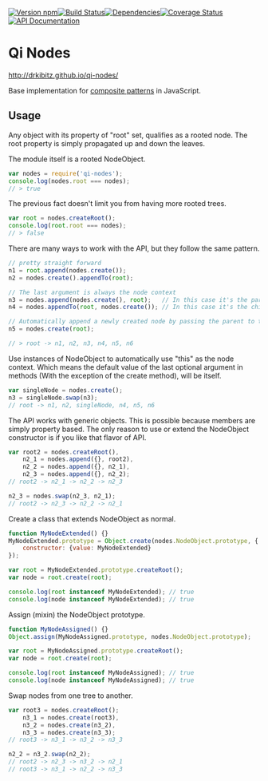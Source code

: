 [![Version npm](https://img.shields.io/npm/v/qi-nodes.svg?style=flat-square)](https://www.npmjs.com/package/qi-nodes)[![Build Status](https://img.shields.io/travis/drkibitz/qi-nodes/master.svg?style=flat-square)](https://travis-ci.org/drkibitz/qi-nodes)[![Dependencies](https://img.shields.io/david/dev/drkibitz/qi-nodes.svg?style=flat-square)](https://david-dm.org/drkibitz/qi-nodes#info=devDependencies)[![Coverage Status](https://img.shields.io/coveralls/drkibitz/qi-nodes/master.svg?style=flat-square)](https://coveralls.io/r/drkibitz/qi-nodes?branch=master)[![API Documentation](https://img.shields.io/badge/API-Documentation-0099dd.svg?style=flat-square)](https://drkibitz.github.io/qi-nodes/api/latest/)

# Qi Nodes

http://drkibitz.github.io/qi-nodes/

Base implementation for [composite patterns](http://en.wikipedia.org/wiki/Composite_pattern) in JavaScript.

## Usage

Any object with its property of "root" set, qualifies as a rooted node. The root property is simply propagated up and down the leaves.

The module itself is a rooted NodeObject.

```javascript
var nodes = require('qi-nodes');
console.log(nodes.root === nodes);
// > true
```

The previous fact doesn't limit you from having more rooted trees.

```javascript
var root = nodes.createRoot();
console.log(root.root === nodes);
// > false
```

There are many ways to work with the API, but they follow the same pattern.

```javascript
// pretty straight forward
n1 = root.append(nodes.create());
n2 = nodes.create().appendTo(root);

// The last argument is always the node context
n3 = nodes.append(nodes.create(), root);   // In this case it's the parent
n4 = nodes.appendTo(root, nodes.create()); // In this case it's the child

// Automatically append a newly created node by passing the parent to the create method.
n5 = nodes.create(root);

// > root -> n1, n2, n3, n4, n5, n6
```

Use instances of NodeObject to automatically use "this" as the node context. Which means the default value of the last optional argument in methods (With the exception of the create method), will be itself.

```javascript
var singleNode = nodes.create();
n3 = singleNode.swap(n3);
// root -> n1, n2, singleNode, n4, n5, n6
```

The API works with generic objects. This is possible because members are simply property based. The only reason to use or extend the NodeObject constructor is if you like that flavor of API.

```javascript
var root2 = nodes.createRoot(),
	n2_1 = nodes.append({}, root2),
    n2_2 = nodes.append({}, n2_1),
    n2_3 = nodes.append({}, n2_2);
// root2 -> n2_1 -> n2_2 -> n2_3

n2_3 = nodes.swap(n2_3, n2_1);
// root2 -> n2_3 -> n2_2 -> n2_1
```

Create a class that extends NodeObject as normal.

```javascript
function MyNodeExtended() {}
MyNodeExtended.prototype = Object.create(nodes.NodeObject.prototype, {
	constructor: {value: MyNodeExtended}
});

var root = MyNodeExtended.prototype.createRoot();
var node = root.create(root);

console.log(root instanceof MyNodeExtended); // true
console.log(node instanceof MyNodeExtended); // true
```

Assign (mixin) the NodeObject prototype.

```javascript
function MyNodeAssigned() {}
Object.assign(MyNodeAssigned.prototype, nodes.NodeObject.prototype);

var root = MyNodeAssigned.prototype.createRoot();
var node = root.create(root);

console.log(root instanceof MyNodeAssigned); // true
console.log(node instanceof MyNodeAssigned); // true
```

Swap nodes from one tree to another.

```javascript
var root3 = nodes.createRoot();
    n3_1 = nodes.create(root3),
    n3_2 = nodes.create(n3_2),
    n3_3 = nodes.create(n3_3);
// root3 -> n3_1 -> n3_2 -> n3_3

n2_2 = n3_2.swap(n2_2);
// root2 -> n2_3 -> n3_2 -> n2_1
// root3 -> n3_1 -> n2_2 -> n3_3
```
